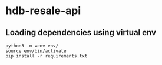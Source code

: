 # hdb-resale-api

## Loading dependencies using virtual env
```
python3 -m venv env/
source env/bin/activate
pip install -r requirements.txt
```